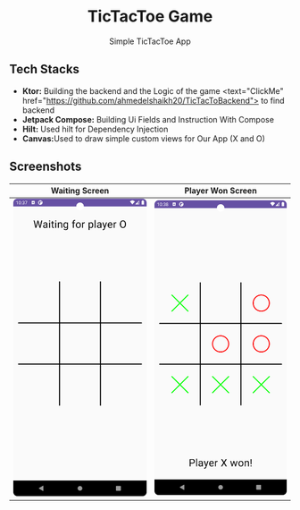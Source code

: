 
<h1 align="center">TicTacToe Game</h1>

<p align="center">
Simple TicTacToe App 

## Tech Stacks

- <b>Ktor:</b> Building the backend and the Logic of the game <text="ClickMe" href="https://github.com/ahmedelshaikh20/TicTacToBackend"> to find backend
- <b>Jetpack Compose:</b> Building Ui Fields and Instruction With Compose 
- <b>Hilt:</b> Used hilt for Dependency Injection
- <b>Canvas:</b>Used to draw simple custom views for Our App (X and O)




## Screenshots

|                   Waiting Screen                     |                   Player Won Screen                |                     
|:----------------------------------------------------:|:--------------------------------------------------:|
|     ![Waiting Screen](WaitingScreen.png)             |             ![Search](player-X-Won.png)            |
               
   
